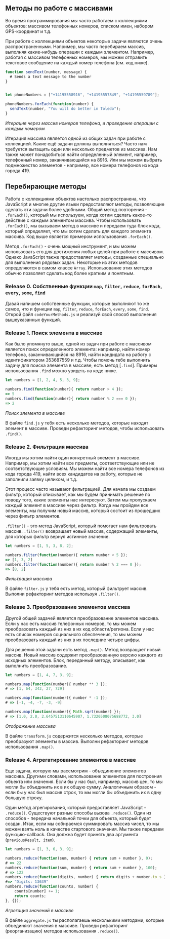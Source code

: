 ## Методы по работе с массивами

Во время программирования мы часто работаем с коллекциями объектов: массивом телефонных номеров, списком имен, набором GPS-координат и т.д.

При работе с коллекциями объектов некоторые задачи являются очень распространенными. Например, мы часто перебираем массив, выполняя какие-нибудь операции с каждым элементом. Например, работая с массивом телефонных номеров, мы можем отправить текстовое сообщение на каждый номер телефона (см. код ниже).

```javascript
function sendText(number, message) {
  # Sends a text message to the number
}


let phoneNumbers = ["+14195558916", "+14195557849", "+14195559789"];

phoneNumbers.forEach(function(number) {
  sendText(number, "You will do better in Toledo");
}
```
*Итерация через массив номеров телефона, и проведение операции с каждым номером*

Итерация массива является одной из общих задач при работе с коллекцией. Какие ещё задачи должны выполняться? Часто нам требуется вытащить один или несколько предметов из массива. Нам также может понадобиться найти определенный элемент, например, телефонный номер, заканчивающийся на 8916. Или мы можем выбрать подмножество элементов -  например, все номера телефонов из кода города 419.


## Перебирающие методы

Работа с коллекциями объектов настолько распространена, что JavaScript и многие другие языки предоставляют методы, позволяющие сделать эти задачи более удобными. Общий метод повторения - `.forEach()`, который мы используем, когда хотим сделать какое-то действие с каждым элементом массива. Чтобы использовать `.forEach()`, мы вызываем метод в массиве и передаем туда блок кода, который определяет, что мы хотим сделать для каждого элемента массива. Код выше является примером использования `.forEach()`.

Метод `.forEach()` - очень мощный инструмент, и мы можем использовать его для достижения любых целей при работе с массивом. Однако JavaScript также предоставляет методы, созданные специально для выполнения рядовых задач. Некоторые из этих методов определяются в самом классе `Array`. Использование этих методов обычно позволяет сделать код более кратким и понятным. 

### Release 0. Собственные  функции `map`, `filter`, `reduce`, `forEach`, `every`, `some`, `find` 

Давай напишем собственные функции, которые выполняют то же самое, что и функции `map`, `filter`, `reduce`, `forEach`, `every`, `some`, `find`.
Открой файл `codeYourMethods.js` и реализуй свой способ выполнения вышеуказанных функций.

### Release 1. Поиск элемента в массиве
Как было упомянуто выше, одной из задач при работе с массивом является поиск определенного элемента: например, найти номер телефона, заканчивающийся на 8916, найти кандидата на работу с идентификатором 353687559 и т.д. Чтобы помочь тебе выполнить задачу для поиска элемента в массиве, есть метод [`.find`]. Примеры использования `.find` можно увидеть на коде ниже.

```javascript
let numbers = [1, 2, 4, 5, 3, 9];

numbers.find(function(number){ return number > 4 });
=> 5
numbers.find(function(number){ return number % 2 === 0 });
=> 2
```
*Поиск элемента в массиве*

В файле `find.js` у тебя есть несколько методов, которые находят элемент в массиве. Проведи рефакторинг методов, чтобы использовать `.find()`.

### Release 2. Фильтрация массива

Иногда мы хотим найти один конкретный элемент в массиве. Например, мы хотим найти все предметы, соответствующие или не соответствующие условиям. Мы можем найти все номера телефонов из кода города 419, найти всех кандидатов на работу, которые не заполнили заявку целиком, и т.д.

Этот процесс часто называют фильтрацией. Для начала мы создаем фильтр, который описывает, как мы будем принимать решение по поводу того, какие элементы нас интересуют. Затем мы пропускаем каждый элемент в массиве через фильтр. Когда мы пройдем все элементы, мы получим новый массив, который состоит из прошедших через фильтр элементов.

`.filter()` - это метод JavaScript, который помогает нам фильтровать массив. `.filter()` возвращает новый массив, содержащий элементы, для которых фильтр вернул истинное значение.

```javascript
let numbers = [1, 5, 3, 8, 2];

numbers.filter(function(number){ return number < 5 });
=> [1, 3, 2]
numbers.filter(function(number){ return number % 2 === 0 });
=> [8, 2]
```
*Фильтрация массива*

В файле `filter.js` у тебя есть метод, который фильтрует массив. Выполни рефакторинг методов используя `.filter()`.

### Release 3. Преобразование элементов массива

Другой общей задачей является преобразование элементов массива. Если у нас есть массив телефонных номеров, то мы можем преобразовать каждый из них в их код области/региона. Если у нас есть список номеров социального обеспечения, то мы можем преобразовать каждый из них в их последние четыре цифры.

Для решения этой задачи есть метод `.map()`. Метод возвращает новый массив. Новый массив содержит преобразованную версию каждого из исходных элементов. Блок, переданный методу, описывает, как выполнить преобразование.

```javascript
let numbers = [1, 4, 7, 3, 9];

numbers.map(function(number){ number ** 3 });
# => [1, 64, 343, 27, 729]

numbers.map(function(number){ number * -1 });
# => [-1, -4, -7, -3, -9]

numbers.map(function(number){ Math.sqrt(number) });
# => [1.0, 2.0, 2.6457513110645907, 1.7320508075688772, 3.0]
```
*Отображение массива*

В файле `transform.js` содержится несколько методов, которые преобразуют элементы в массив. Выполни рефакторинг методов использования `.map()`.


### Release 4. Агрегатирование элементов в массиве

Еще задача, которую мы рассмотрим - объединение элементов массива. Другими словами, использование элементов для построения объекта или значения. Если бы у нас был, например, массив цен, то мы могли бы объединить их в их общую сумму. Аналогичным образом - если бы у нас был массив строк, то мы могли бы объединить их в одну большую строку.

Один метод агрегирования, который предоставляет JavaScript - `.reduce()`. Существуют разные способы вызова `.reduce()`. Один из способов - передача начальной точки для объекта, который будет создан. Итак, если мы собираемся суммировать массив чисел, то мы можем взять ноль в качестве стартового значения. Мы также передаем функцию-callback. Она должна будет принять два аргумента (`previousResult, item`).

```javascript
let numbers = [1, 3, 6, 3, 9];

numbers.reduce(function(sum, number) { return sum + number }, 0);
# => 22
numbers.reduce(function(sum, number) { return sum + number }, 100);
# => 122
numbers.reduce(function(digits, number) { return digits + number.to_s }, "Digits: ");
#=> "Digits: 13639"
numbers.reduce(function(counts, number) {
	counts[number] += 1;
	return counts;
}, {});
```
*Агрегация значений в массиве*

В файле `aggregate.js` ты располагаешь несколькими методами, которые объединяют значения в массиве. Проведи рефакторинг (реорганизацию) методов использования `.reduce()`.


[MDN Array]:(https://developer.mozilla.org/en-US/docs/Web/JavaScript/Reference/Global_Objects/Array)
[Перебирающие методы]:(https://learn.javascript.ru/array-iteration)

